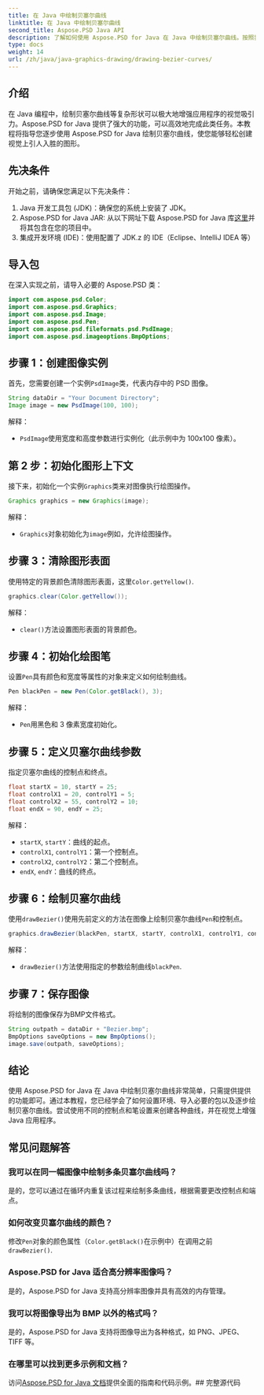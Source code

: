 ```yaml
---
title: 在 Java 中绘制贝塞尔曲线
linktitle: 在 Java 中绘制贝塞尔曲线
second_title: Aspose.PSD Java API
description: 了解如何使用 Aspose.PSD for Java 在 Java 中绘制贝塞尔曲线。按照我们的分步指南和代码示例进行操作。
type: docs
weight: 14
url: /zh/java/java-graphics-drawing/drawing-bezier-curves/
---
```

## 介绍
在 Java 编程中，绘制贝塞尔曲线等复杂形状可以极大地增强应用程序的视觉吸引力。Aspose.PSD for Java 提供了强大的功能，可以高效地完成此类任务。本教程将指导您逐步使用 Aspose.PSD for Java 绘制贝塞尔曲线，使您能够轻松创建视觉上引人入胜的图形。
## 先决条件
开始之前，请确保您满足以下先决条件：
1. Java 开发工具包 (JDK)：确保您的系统上安装了 JDK。
2.  Aspose.PSD for Java JAR: 从以下网址下载 Aspose.PSD for Java 库[这里](https://releases.aspose.com/psd/java/)并将其包含在您的项目中。
3. 集成开发环境 (IDE)：使用配置了 JDK.z 的 IDE（Eclipse、IntelliJ IDEA 等）
## 导入包
在深入实现之前，请导入必要的 Aspose.PSD 类：
```java
import com.aspose.psd.Color;
import com.aspose.psd.Graphics;
import com.aspose.psd.Image;
import com.aspose.psd.Pen;
import com.aspose.psd.fileformats.psd.PsdImage;
import com.aspose.psd.imageoptions.BmpOptions;
```
## 步骤 1：创建图像实例
首先，您需要创建一个实例`PsdImage`类，代表内存中的 PSD 图像。
```java
String dataDir = "Your Document Directory";
Image image = new PsdImage(100, 100);
```
解释：
- `PsdImage`使用宽度和高度参数进行实例化（此示例中为 100x100 像素）。
## 第 2 步：初始化图形上下文
接下来，初始化一个实例`Graphics`类来对图像执行绘图操作。
```java
Graphics graphics = new Graphics(image);
```
解释：
- `Graphics`对象初始化为`image`例如，允许绘图操作。
## 步骤 3：清除图形表面
使用特定的背景颜色清除图形表面，这里`Color.getYellow()`.
```java
graphics.clear(Color.getYellow());
```
解释：
- `clear()`方法设置图形表面的背景颜色。
## 步骤 4：初始化绘图笔
设置`Pen`具有颜色和宽度等属性的对象来定义如何绘制曲线。
```java
Pen blackPen = new Pen(Color.getBlack(), 3);
```
解释：
- `Pen`用黑色和 3 像素宽度初始化。
## 步骤 5：定义贝塞尔曲线参数
指定贝塞尔曲线的控制点和终点。
```java
float startX = 10, startY = 25;
float controlX1 = 20, controlY1 = 5;
float controlX2 = 55, controlY2 = 10;
float endX = 90, endY = 25;
```
解释：
- `startX`, `startY`：曲线的起点。
- `controlX1`, `controlY1`：第一个控制点。
- `controlX2`, `controlY2`：第二个控制点。
- `endX`, `endY`：曲线的终点。
## 步骤 6：绘制贝塞尔曲线
使用`drawBezier()`使用先前定义的方法在图像上绘制贝塞尔曲线`Pen`和控制点。
```java
graphics.drawBezier(blackPen, startX, startY, controlX1, controlY1, controlX2, controlY2, endX, endY);
```
解释：
- `drawBezier()`方法使用指定的参数绘制曲线`blackPen`.
## 步骤 7：保存图像
将绘制的图像保存为BMP文件格式。
```java
String outpath = dataDir + "Bezier.bmp";
BmpOptions saveOptions = new BmpOptions();
image.save(outpath, saveOptions);
```
## 结论
使用 Aspose.PSD for Java 在 Java 中绘制贝塞尔曲线非常简单，只需提供提供的功能即可。通过本教程，您已经学会了如何设置环境、导入必要的包以及逐步绘制贝塞尔曲线。尝试使用不同的控制点和笔设置来创建各种曲线，并在视觉上增强 Java 应用程序。
## 常见问题解答
### 我可以在同一幅图像中绘制多条贝塞尔曲线吗？
是的，您可以通过在循环内重复该过程来绘制多条曲线，根据需要更改控制点和端点。
### 如何改变贝塞尔曲线的颜色？
修改`Pen`对象的颜色属性（`Color.getBlack()`在示例中）在调用之前`drawBezier()`.
### Aspose.PSD for Java 适合高分辨率图像吗？
是的，Aspose.PSD for Java 支持高分辨率图像并具有高效的内存管理。
### 我可以将图像导出为 BMP 以外的格式吗？
是的，Aspose.PSD for Java 支持将图像导出为各种格式，如 PNG、JPEG、TIFF 等。
### 在哪里可以找到更多示例和文档？
访问[Aspose.PSD for Java 文档](https://reference.aspose.com/psd/java/)提供全面的指南和代码示例。## 完整源代码
